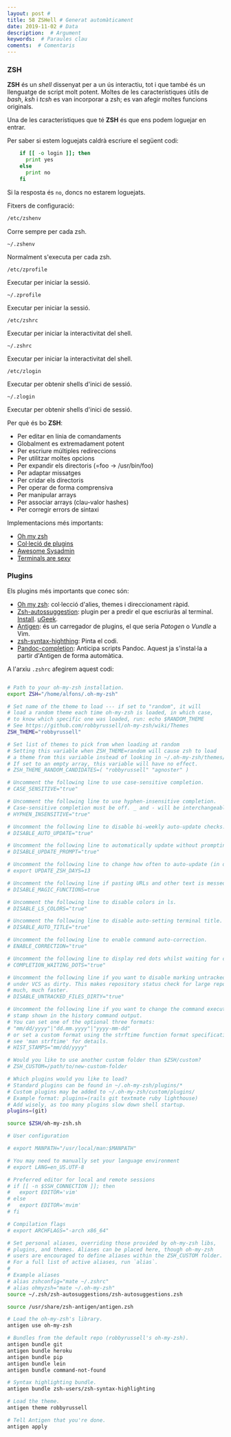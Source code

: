 ```yaml
---
layout: post #
title: 58 ZSHell # Generat automàticament
date: 2019-11-02 # Data
description:  # Argument
keywords:  # Paraules clau
coments:  # Comentaris
---
```


### ZSH ###

**ZSH** és un *shell* dissenyat per a un ús interactiu, tot i que també és un llenguatge de script molt potent. Moltes de les característiques útils de *bash*, *ksh* i *tcsh* es van incorporar a zsh; es van afegir moltes funcions originals.

Una de les característiques que té **ZSH** és que ens podem loguejar en entrar.

Per saber si estem loguejats caldrà escriure el següent codi:

```zsh
    if [[ -o login ]]; then
      print yes
    else
      print no
    fi
```

Si la resposta és `no`, doncs no estarem loguejats.

Fitxers de configuració:

```zsh
/etc/zshenv
```
Corre sempre per cada zsh.

```
~/.zshenv
```
Normalment s'executa per cada zsh.

```
/etc/zprofile
```
Executar per iniciar la sessió.

```
~/.zprofile
```
Executar per iniciar la sessió.

```
/etc/zshrc
```
Executar per iniciar la interactivitat del shell.

```
~/.zshrc
```
Executar per iniciar la interactivitat del shell.

```
/etc/zlogin
```
Executar per obtenir shells d'inici de sessió.

```
~/.zlogin
```
Executar per obtenir shells d'inici de sessió.


Per què és bo **ZSH**:

- Per editar en línia de comandaments
- Globalment es extremadament potent
- Per escriure múltiples redireccions
- Per utilitzar moltes opcions
- Per expandir els directoris (=foo -> /usr/bin/foo)
- Per adaptar missatges
- Per cridar els directoris
- Per operar de forma comprensiva
- Per manipular arrays
- Per associar arrays (clau-valor hashes)
- Per corregir errors de sintaxi

Implementacions més importants:

- [Oh my zsh](https://ohmyz.sh/)
- [Col·leció de plugins](https://github.com/unixorn/awesome-zsh-plugins)
- [Awesome Sysadmin](https://github.com/n1trux/awesome-sysadmin)
- [Terminals are sexy](https://github.com/k4m4/terminals-are-sexy)

### Plugins ###

Els plugins més importants que conec són:

- [Oh my zsh](https://ohmyz.sh/): col·lecció d'alies, themes i direccionament ràpid.
- [Zsh-autossuggestion](https://github.com/zsh-users/zsh-autosuggestions): plugin per a predir el que escriuràs al terminal. [Install](https://github.com/zsh-users/zsh-autosuggestions/blob/master/INSTALL.md). [uGeek](https://ugeek.github.io/blog/post/2019-07-23-plugin-zsh-autosuggestions-autocompletado-en-la-terminal.html).
- [Antigen](https://github.com/zsh-users/antigen): és un carregador de plugins, el que seria *Patogen* o *Vundle* a Vim.
- [zsh-syntax-highthing](https://github.com/zsh-users/zsh-syntax-highlighting): Pinta el codi.
- [Pandoc-completion](https://github.com/srijanshetty/zsh-pandoc-completion): Anticipa scripts Pandoc. Aquest ja s'instal·la a partir d'Antigen de forma automàtica.

A l'arxiu `.zshrc` afegirem aquest codi:

```bash

# Path to your oh-my-zsh installation.
export ZSH="/home/alfons/.oh-my-zsh"

# Set name of the theme to load --- if set to "random", it will
# load a random theme each time oh-my-zsh is loaded, in which case,
# to know which specific one was loaded, run: echo $RANDOM_THEME
# See https://github.com/robbyrussell/oh-my-zsh/wiki/Themes
ZSH_THEME="robbyrussell"

# Set list of themes to pick from when loading at random
# Setting this variable when ZSH_THEME=random will cause zsh to load
# a theme from this variable instead of looking in ~/.oh-my-zsh/themes/
# If set to an empty array, this variable will have no effect.
# ZSH_THEME_RANDOM_CANDIDATES=( "robbyrussell" "agnoster" )

# Uncomment the following line to use case-sensitive completion.
# CASE_SENSITIVE="true"

# Uncomment the following line to use hyphen-insensitive completion.
# Case-sensitive completion must be off. _ and - will be interchangeable.
# HYPHEN_INSENSITIVE="true"

# Uncomment the following line to disable bi-weekly auto-update checks.
# DISABLE_AUTO_UPDATE="true"

# Uncomment the following line to automatically update without prompting.
# DISABLE_UPDATE_PROMPT="true"

# Uncomment the following line to change how often to auto-update (in days).
# export UPDATE_ZSH_DAYS=13

# Uncomment the following line if pasting URLs and other text is messed up.
# DISABLE_MAGIC_FUNCTIONS=true

# Uncomment the following line to disable colors in ls.
# DISABLE_LS_COLORS="true"

# Uncomment the following line to disable auto-setting terminal title.
# DISABLE_AUTO_TITLE="true"

# Uncomment the following line to enable command auto-correction.
# ENABLE_CORRECTION="true"

# Uncomment the following line to display red dots whilst waiting for completion.
# COMPLETION_WAITING_DOTS="true"

# Uncomment the following line if you want to disable marking untracked files
# under VCS as dirty. This makes repository status check for large repositories
# much, much faster.
# DISABLE_UNTRACKED_FILES_DIRTY="true"

# Uncomment the following line if you want to change the command execution time
# stamp shown in the history command output.
# You can set one of the optional three formats:
# "mm/dd/yyyy"|"dd.mm.yyyy"|"yyyy-mm-dd"
# or set a custom format using the strftime function format specifications,
# see 'man strftime' for details.
# HIST_STAMPS="mm/dd/yyyy"

# Would you like to use another custom folder than $ZSH/custom?
# ZSH_CUSTOM=/path/to/new-custom-folder

# Which plugins would you like to load?
# Standard plugins can be found in ~/.oh-my-zsh/plugins/*
# Custom plugins may be added to ~/.oh-my-zsh/custom/plugins/
# Example format: plugins=(rails git textmate ruby lighthouse)
# Add wisely, as too many plugins slow down shell startup.
plugins=(git)

source $ZSH/oh-my-zsh.sh

# User configuration

# export MANPATH="/usr/local/man:$MANPATH"

# You may need to manually set your language environment
# export LANG=en_US.UTF-8

# Preferred editor for local and remote sessions
# if [[ -n $SSH_CONNECTION ]]; then
#   export EDITOR='vim'
# else
#   export EDITOR='mvim'
# fi

# Compilation flags
# export ARCHFLAGS="-arch x86_64"

# Set personal aliases, overriding those provided by oh-my-zsh libs,
# plugins, and themes. Aliases can be placed here, though oh-my-zsh
# users are encouraged to define aliases within the ZSH_CUSTOM folder.
# For a full list of active aliases, run `alias`.
#
# Example aliases
# alias zshconfig="mate ~/.zshrc"
# alias ohmyzsh="mate ~/.oh-my-zsh"
source ~/.zsh/zsh-autosuggestions/zsh-autosuggestions.zsh

source /usr/share/zsh-antigen/antigen.zsh

# Load the oh-my-zsh's library.
antigen use oh-my-zsh

# Bundles from the default repo (robbyrussell's oh-my-zsh).
antigen bundle git
antigen bundle heroku
antigen bundle pip
antigen bundle lein
antigen bundle command-not-found

# Syntax highlighting bundle.
antigen bundle zsh-users/zsh-syntax-highlighting

# Load the theme.
antigen theme robbyrussell

# Tell Antigen that you're done.
antigen apply
```
